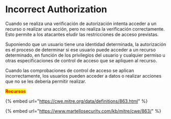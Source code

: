# Incorrect Authorization

Cuando se realiza una verificación de autorización  intenta acceder a un recurso o realizar una acción, pero no realiza la verificación correctamente. Esto permite a los atacantes eludir las restricciones de acceso previstas.

Suponiendo que un usuario tiene una identidad determinada, la autorización es el proceso de determinar si ese usuario puede acceder a un recurso determinado, en función de los privilegios del usuario y cualquier permiso u otras especificaciones de control de acceso que se apliquen al recurso.

Cuando las comprobaciones de control de acceso se aplican incorrectamente, los usuarios pueden acceder a datos o realizar acciones que no se les debería permitir realizar.&#x20;

<mark style="color:red;">**Recursos**</mark>

{% embed url="https://cwe.mitre.org/data/definitions/863.html" %}

{% embed url="https://www.martellosecurity.com/kb/mitre/cwe/863/" %}
